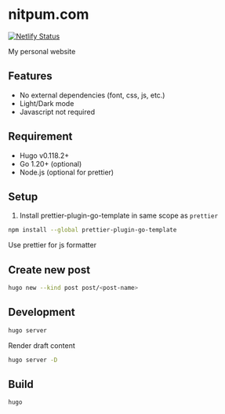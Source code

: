 # nitpum.com

[![Netlify Status](https://api.netlify.com/api/v1/badges/d5083e6d-dd3a-42a6-906b-868ebee7ce86/deploy-status)](https://app.netlify.com/sites/nitpum/deploys)

My personal website

## Features

- No external dependencies (font, css, js, etc.)
- Light/Dark mode
- Javascript not required

## Requirement

- Hugo v0.118.2+
- Go 1.20+ (optional)
- Node.js (optional for prettier)

## Setup

1. Install prettier-plugin-go-template in same scope as `prettier`

```sh
npm install --global prettier-plugin-go-template
```

Use prettier for js formatter

## Create new post

```sh
hugo new --kind post post/<post-name>
```

## Development

```sh
hugo server
```

Render draft content

```sh
hugo server -D
```

## Build

```sh
hugo
```
